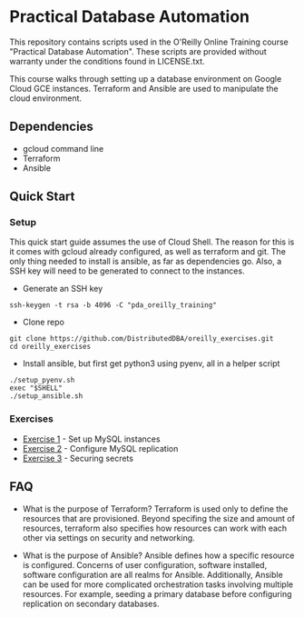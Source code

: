 # Practical Database Automation 

This repository contains scripts used in the O'Reilly Online Training course "Practical Database Automation". These scripts are provided without warranty under the conditions found in LICENSE.txt.

This course walks through setting up a database environment on Google Cloud GCE instances. Terraform and Ansible are used to manipulate the cloud environment.

## Dependencies
- gcloud command line 
- Terraform 
- Ansible

## Quick Start
### Setup
This quick start guide assumes the use of Cloud Shell. The reason for this is it comes with gcloud already configured, as well as terraform and git. The only thing needed to install is ansible, as far as dependencies go. Also, a SSH key will need to be generated to connect to the instances.

- Generate an SSH key 

```
ssh-keygen -t rsa -b 4096 -C "pda_oreilly_training"
```

- Clone repo 
```
git clone https://github.com/DistributedDBA/oreilly_exercises.git
cd oreilly_exercises
```

- Install ansible, but first get python3 using pyenv, all in a helper script
```
./setup_pyenv.sh
exec "$SHELL"
./setup_ansible.sh
```

### Exercises
- [Exercise 1](examples/exercise01.md) - Set up MySQL instances
- [Exercise 2](examples/exercise02.md) - Configure MySQL replication
- [Exercise 3](examples/exercise03.md) - Securing secrets

## FAQ 
- What is the purpose of Terraform?
Terraform is used only to define the resources that are provisioned. Beyond specifing the size and amount of resources, terraform also specifies how resources can work with each other via settings on security and networking.

- What is the purpose of Ansible?
Ansible defines how a specific resource is configured. Concerns of user configuration, software installed, software configuration are all realms for Ansible. Additionally, Ansible can be used for more complicated orchestration tasks involving multiple resources. For example, seeding a primary database before configuring replication on secondary databases.
